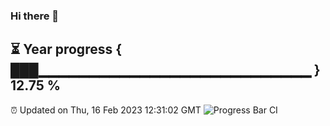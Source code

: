 ### Hi there 👋
⏳ Year progress { ███▁▁▁▁▁▁▁▁▁▁▁▁▁▁▁▁▁▁▁▁▁▁▁▁▁▁▁ } 12.75 %
---
⏰ Updated on Thu, 16 Feb 2023 12:31:02 GMT
![Progress Bar CI](https://github.com/liununu/liununu/workflows/Progress%20Bar%20CI/badge.svg)

